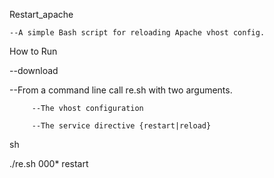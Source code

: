 Restart_apache 

    --A simple Bash script for reloading Apache vhost config.

How to Run

   --download 
   
   --From a command line call re.sh with two arguments.
         
         --The vhost configuration
         
         --The service directive {restart|reload}

sh

./re.sh 000* restart
